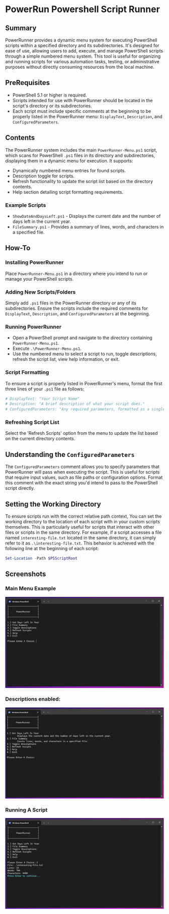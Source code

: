 # PowerRun Powershell Script Runner

## Summary
PowerRunner provides a dynamic menu system for executing PowerShell scripts within a specified directory and its subdirectories. It's designed for ease of use, allowing users to add, execute, and manage PowerShell scripts through a simple numbered menu system. This tool is useful for organizing and running scripts for various automation tasks, testing, or administrative purposes without directly consuming resources from the local machine.

## PreRequisites
- PowerShell 5.1 or higher is required.
- Scripts intended for use with PowerRunner should be located in the script's directory or its subdirectories.
- Each script must include specific comments at the beginning to be properly listed in the PowerRunner menu: `DisplayText`, `Description`, and `ConfiguredParameters`.

## Contents
The PowerRunner system includes the main `PowerRunner-Menu.ps1` script, which scans for PowerShell `.ps1` files in its directory and subdirectories, displaying them in a dynamic menu for execution. It supports:
- Dynamically numbered menu entries for found scripts.
- Description toggle for scripts.
- Refresh functionality to update the script list based on the directory contents.
- Help section detailing script formatting requirements.

### Example Scripts
- `ShowDateAndDaysLeft.ps1` - Displays the current date and the number of days left in the current year.
- `FileSummary.ps1` - Provides a summary of lines, words, and characters in a specified file.

## How-To
### Installing PowerRunner
Place `PowerRunner-Menu.ps1` in a directory where you intend to run or manage your PowerShell scripts.

### Adding New Scripts/Folders
Simply add `.ps1` files in the PowerRunner directory or any of its subdirectories. Ensure the scripts include the required comments for `DisplayText`, `Description`, and `ConfiguredParameters` at the beginning.

### Running PowerRunner
- Open a PowerShell prompt and navigate to the directory containing `PowerRunner-Menu.ps1`.
- Execute `.\PowerRunner-Menu.ps1`.
- Use the numbered menu to select a script to run, toggle descriptions, refresh the script list, view help information, or exit.

### Script Formatting
To ensure a script is properly listed in PowerRunner's menu, format the first three lines of your `.ps1` file as follows:
```powershell
# DisplayText: "Your Script Name"
# Description: "A brief description of what your script does."
# ConfiguredParameters: "Any required parameters, formatted as a single string."
```
### Refreshing Script List
Select the 'Refresh Scripts' option from the menu to update the list based on the current directory contents.

## Understanding the `ConfiguredParameters`
The `ConfiguredParameters` comment allows you to specify parameters that PowerRunner will pass when executing the script. This is useful for scripts that require input values, such as file paths or configuration options. Format this comment with the exact string you'd intend to pass to the PowerShell script directly.

## Setting the Working Directory
To ensure scripts run with the correct relative path context, You can set the working directory to the location of each script with in your custom scripts themselves. This is particularly useful for scripts that interact with other files or scripts in the same directory. For example, if a script accesses a file named `interesting-file.txt` located in the same directory, it can simply refer to it as `.\interesting-file.txt`. This behavior is achieved with the following line at the beginning of each script:

```powershell
Set-Location -Path $PSScriptRoot
```

## Screenshots
### Main Menu Example
![alt text](images/screenshot_menu.png "Main Menu Screenshot")


### Descriptions enabled:
![alt text](images/screenshot_menu_descriptions_enabled.png "With descriptions enabled")


### Running A Script
![alt text](images/screenshot_menu_script_ran.png "A script being ran")
